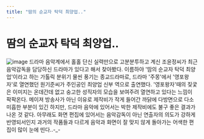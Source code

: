 ```yaml
---
title: "땀의 순교자 탁덕 최양업.."
---
```

# 땀의 순교자 탁덕 최양업..


![image](c58f29259c9837d48484e716712869a5.jpg)
드라마 음악계에서 홀홀 단신 실력만으로 고분분투하고 계신 조윤정씨가 최근 음악감독을 담당하신 드라마가 있다고 해서 찾아봤다.
이름하야 '땀의 순교자 탁덕 최양업'이라고 하는 가톨릭 분위기 물씬 풍기는 종교드라마로, 드라마 '주몽'에서 '영포왕자'로 열연했던 원기준씨가 주인공인 최양업 신부 역으로 출연했다. '영포왕자'때의 짖궃은 이미지는 온데간데 없고 숭고한 성직자의 모습을 보여주려 열연하고 있다는 느낌이 팍팍온다.
메이져 방송사가 아닌 이유로 제작비가 작게 들어간 까닭에 다방면으로 다소 미흡한 부분이 있긴 하지만, 드라마 음악에 있어서는 박한 제작비에도 불구 좋은 결과가 나온 것 같다. 아무래도 화면 편집에 있어서는 음악감독이 아닌 연출자의 의도가 강하게 반영되서인지 과거의 작품들과 다르게 음악과 화면이 잘 맞지 않게 돌아가는 어색한 편집이 많이 눈에 띤다..-_-





